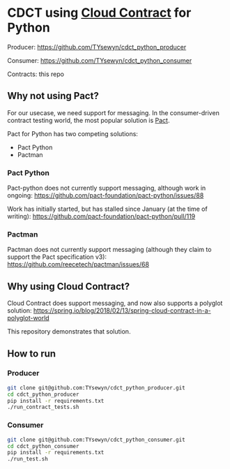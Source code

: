 # CDCT using [Cloud Contract](https://spring.io/projects/spring-cloud-contract) for Python

Producer: <https://github.com/TYsewyn/cdct_python_producer>

Consumer: <https://github.com/TYsewyn/cdct_python_consumer>

Contracts: this repo

## Why not using Pact?

For our usecase, we need support for messaging.
In the consumer-driven contract testing world, the most popular solution is [Pact](https://docs.pact.io/).

Pact for Python has two competing solutions:
- Pact Python
- Pactman

### Pact Python

Pact-python does not currently support messaging, although work in ongoing:
https://github.com/pact-foundation/pact-python/issues/88

Work has initially started, but has stalled since January (at the time of writing):
https://github.com/pact-foundation/pact-python/pull/119


### Pactman

Pactman does not currently support messaging (although they claim to support the Pact specification v3): https://github.com/reecetech/pactman/issues/68

## Why using Cloud Contract?

Cloud Contract does support messaging, and now also supports a polyglot solution:
https://spring.io/blog/2018/02/13/spring-cloud-contract-in-a-polyglot-world

This repository demonstrates that solution.

## How to run

### Producer

```bash
git clone git@github.com:TYsewyn/cdct_python_producer.git
cd cdct_python_producer
pip install -r requirements.txt
./run_contract_tests.sh
```

### Consumer

```bash
git clone git@github.com:TYsewyn/cdct_python_consumer.git
cd cdct_python_consumer
pip install -r requirements.txt
./run_test.sh
```
